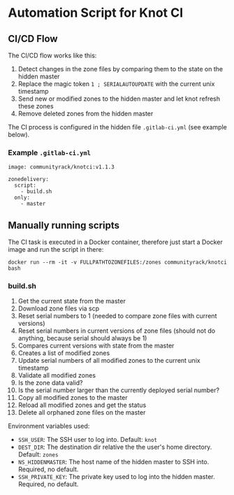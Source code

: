# Automation Script for Knot CI

## CI/CD Flow

The CI/CD flow works like this:

1. Detect changes in the zone files by comparing them to the state on the hidden master
1. Replace the magic token `1 ; SERIALAUTOUPDATE` with the current unix timestamp
1. Send new or modified zones to the hidden master and let knot refresh these zones
1. Remove deleted zones from the hidden master

The CI process is configured in the hidden file `.gitlab-ci.yml` (see example below).

### Example `.gitlab-ci.yml`

```
image: communityrack/knotci:v1.1.3

zonedelivery:
  script:
    - build.sh
  only:
    - master
```

## Manually running scripts

The CI task is executed in a Docker container, therefore just start a Docker image and
run the script in there:

`docker run --rm -it -v FULLPATHTOZONEFILES:/zones communityrack/knotci bash`

### build.sh

1. Get the current state from the master
  1. Download zone files via scp
  1. Reset serial numbers to 1 (needed to compare zone files with current versions)
1. Reset serial numbers in current versions of zone files (should not do anything, because serial should always be 1)
1. Compares current versions with state from the master
  1. Creates a list of modified zones
1. Update serial numbers of all modified zones to the current unix timestamp
1. Validate all modified zones
  1. Is the zone data valid?
  1. Is the serial number larger than the currently deployed serial number?
1. Copy all modified zones to the master
1. Reload all modified zones and get the status
1. Delete all orphaned zone files on the master

Environment variables used:

* `SSH_USER`: The SSH user to log into. Default: `knot`
* `DEST_DIR`: The destination dir relative the the user's home directory. Default: `zones`
* `NS_HIDDENMASTER`: The host name of the hidden master to SSH into. Required, no default.
* `SSH_PRIVATE_KEY`: The private key used to log into the hidden master. Required, no default.

